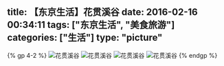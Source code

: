 title: 【东京生活】花贯溪谷
date: 2016-02-16 00:34:11
tags: ["东京生活", "美食旅游"]
categories: ["生活"]
type: "picture"
---
{% gp 4-2 %}
![花贯溪谷](/img/2016021601.jpg)
![花贯溪谷](/img/2016021602.JPG)
![花贯溪谷](/img/2016021603.JPG)
![花贯溪谷](/img/2016021604.JPG)
{% endgp %}
